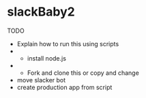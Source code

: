 # slackBaby2
TODO
- Explain how to run this using scripts
- - install node.js
- - Fork and clone this or copy and change 
- move slacker bot
- create production app from script

